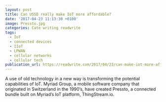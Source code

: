 ```yaml
---
layout: post
title: Can USSD really make IoT more affordable?
date: '2017-04-23 11:13:30 +0100'
image: Pressto.jpg
categories: Cate writing readwrite
tags:
  - IoT
  - connected devices
  - IIoT
  - LPWAN
  - cellular networks
  - cellular tech
publication_url: https://readwrite.com/2017/04/23/can-make-iot-more-affordable-dl1/
---
```


A use of old technology in a new way is transforming the potential capabilities of IoT. Myriad Group, a mobile software company that originated in Switzerland in the 1990’s, have created Pressto, a connected bundle built on Myriad’s IoT platform, ThingStream.io.
